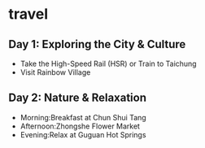 # travel
## Day 1: Exploring the City & Culture
 - Take the High-Speed Rail (HSR) or Train to Taichung
 - Visit Rainbow Village
## Day 2: Nature & Relaxation
 - Morning:Breakfast at Chun Shui Tang
 - Afternoon:Zhongshe Flower Market
 - Evening:Relax at Guguan Hot Springs